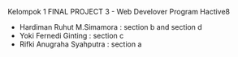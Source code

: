 Kelompok 1 FINAL PROJECT 3 - Web Develover Program Hactive8

- Hardiman Ruhut M.Simamora : section b and section d
- Yoki Fernedi Ginting : section c
- Rifki Anugraha Syahputra : section a
